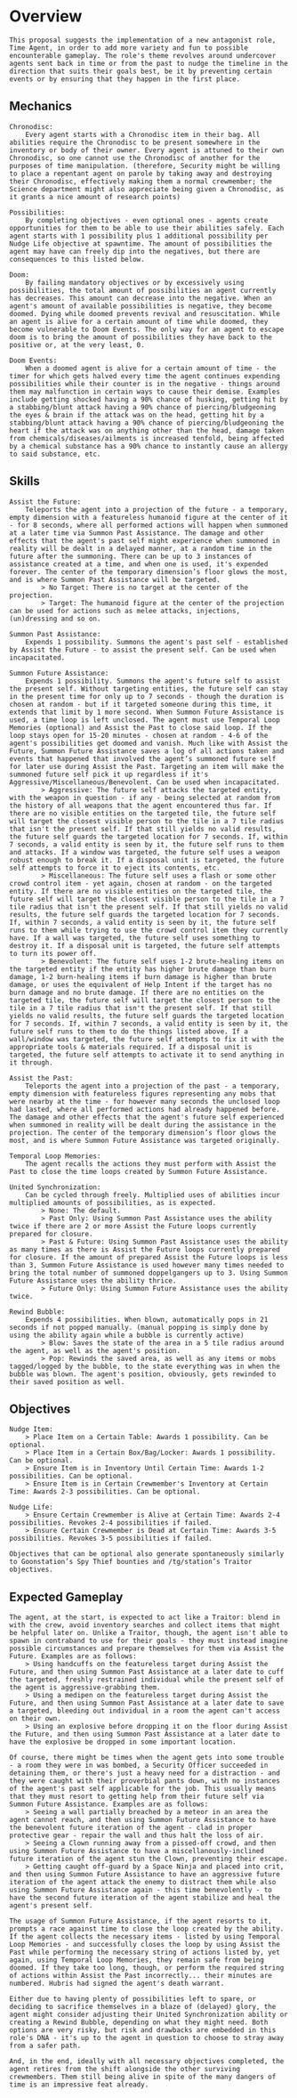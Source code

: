 # Overview
    This proposal suggests the implementation of a new antagonist role, Time Agent, in order to add more variety and fun to possible encounterable gameplay. The role's theme revolves around undercover agents sent back in time or from the past to nudge the timeline in the direction that suits their goals best, be it by preventing certain events or by ensuring that they happen in the first place.


## Mechanics
	Chronodisc:
        Every agent starts with a Chronodisc item in their bag. All abilities require the Chronodisc to be present somewhere in the inventory or body of their owner. Every agent is attuned to their own Chronodisc, so one cannot use the Chronodisc of another for the purposes of time manipulation. (therefore, Security might be willing to place a repentant agent on parole by taking away and destroying their Chronodisc, effectively making them a normal crewmember; the Science department might also appreciate being given a Chronodisc, as it grants a nice amount of research points)

	Possibilities:
        By completing objectives - even optional ones - agents create opportunities for them to be able to use their abilities safely. Each agent starts with 1 possibility plus 1 additional possibility per Nudge Life objective at spawntime. The amount of possibilities the agent may have can freely dip into the negatives, but there are consequences to this listed below.

	Doom:
        By failing mandatory objectives or by excessively using possibilities, the total amount of possibilities an agent currently has decreases. This amount can decrease into the negative. When an agent's amount of available possibilities is negative, they become doomed. Dying while doomed prevents revival and resuscitation. While an agent is alive for a certain amount of time while doomed, they become vulnerable to Doom Events. The only way for an agent to escape doom is to bring the amount of possibilities they have back to the positive or, at the very least, 0.

	Doom Events:
        When a doomed agent is alive for a certain amount of time - the timer for which gets halved every time the agent continues expending possibilities while their counter is in the negative - things around them may malfunction in certain ways to cause their demise. Examples include getting shocked having a 90% chance of husking, getting hit by a stabbing/blunt attack having a 90% chance of piercing/bludgeoning the eyes & brain if the attack was on the head, getting hit by a stabbing/blunt attack having a 90% chance of piercing/bludgeoning the heart if the attack was on anything other than the head, damage taken from chemicals/diseases/ailments is increased tenfold, being affected by a chemical substance has a 90% chance to instantly cause an allergy to said substance, etc.


## Skills
	Assist the Future:
        Teleports the agent into a projection of the future - a temporary, empty dimension with a featureless humanoid figure at the center of it - for 8 seconds, where all performed actions will happen when summoned at a later time via Summon Past Assistance. The damage and other effects that the agent's past self might experience when summoned in reality will be dealt in a delayed manner, at a random time in the future after the summoning. There can be up to 3 instances of assistance created at a time, and when one is used, it's expended forever. The center of the temporary dimension’s floor glows the most, and is where Summon Past Assistance will be targeted.
            > No Target: There is no target at the center of the projection.
            > Target: The humanoid figure at the center of the projection can be used for actions such as melee attacks, injections, (un)dressing and so on.

	Summon Past Assistance:
        Expends 1 possibility. Summons the agent's past self - established by Assist the Future - to assist the present self. Can be used when incapacitated.

	Summon Future Assistance:
        Expends 1 possibility. Summons the agent's future self to assist the present self. Without targeting entities, the future self can stay in the present time for only up to 7 seconds - though the duration is chosen at random - but if it targeted someone during this time, it extends that limit by 1 more second. When Summon Future Assistance is used, a time loop is left unclosed. The agent must use Temporal Loop Memories (optional) and Assist the Past to close said loop. If the loop stays open for 15-20 minutes - chosen at random - 4-6 of the agent's possibilities get doomed and vanish. Much like with Assist the Future, Summon Future Assistance saves a log of all actions taken and events that happened that involved the agent’s summoned future self for later use during Assist the Past. Targeting an item will make the summoned future self pick it up regardless if it's Aggressive/Miscellaneous/Benevolent. Can be used when incapacitated.
            > Aggressive: The future self attacks the targeted entity, with the weapon in question - if any - being selected at random from the history of all weapons that the agent encountered thus far. If there are no visible entities on the targeted tile, the future self will target the closest visible person to the tile in a 7 tile radius that isn't the present self. If that still yields no valid results, the future self guards the targeted location for 7 seconds. If, within 7 seconds, a valid entity is seen by it, the future self runs to them and attacks. If a window was targeted, the future self uses a weapon robust enough to break it. If a disposal unit is targeted, the future self attempts to force it to eject its contents, etc.
            > Miscellaneous: The future self uses a flash or some other crowd control item - yet again, chosen at random - on the targeted entity. If there are no visible entities on the targeted tile, the future self will target the closest visible person to the tile in a 7 tile radius that isn't the present self. If that still yields no valid results, the future self guards the targeted location for 7 seconds. If, within 7 seconds, a valid entity is seen by it, the future self runs to them while trying to use the crowd control item they currently have. If a wall was targeted, the future self uses something to destroy it. If a disposal unit is targeted, the future self attempts to turn its power off.
            > Benevolent: The future self uses 1-2 brute-healing items on the targeted entity if the entity has higher brute damage than burn damage, 1-2 burn-healing items if burn damage is higher than brute damage, or uses the equivalent of Help Intent if the target has no burn damage and no brute damage. If there are no entities on the targeted tile, the future self will target the closest person to the tile in a 7 tile radius that isn't the present self. If that still yields no valid results, the future self guards the targeted location for 7 seconds. If, within 7 seconds, a valid entity is seen by it, the future self runs to them to do the things listed above. If a wall/window was targeted, the future self attempts to fix it with the appropriate tools & materials required. If a disposal unit is targeted, the future self attempts to activate it to send anything in it through.

	Assist the Past:
        Teleports the agent into a projection of the past - a temporary, empty dimension with featureless figures representing any mobs that were nearby at the time - for however many seconds the unclosed loop had lasted, where all performed actions had already happened before. The damage and other effects that the agent's future self experienced when summoned in reality will be dealt during the assistance in the projection. The center of the temporary dimension’s floor glows the most, and is where Summon Future Assistance was targeted originally.

	Temporal Loop Memories:
        The agent recalls the actions they must perform with Assist the Past to close the time loops created by Summon Future Assistance.

	United Synchronization:
        Can be cycled through freely. Multiplied uses of abilities incur multiplied amounts of possibilities, as is expected.
            > None: The default.
            > Past Only: Using Summon Past Assistance uses the ability twice if there are 2 or more Assist the Future loops currently prepared for closure.
            > Past & Future: Using Summon Past Assistance uses the ability as many times as there is Assist the Future loops currently prepared for closure. If the amount of prepared Assist the Future loops is less than 3, Summon Future Assistance is used however many times needed to bring the total number of summoned doppelgangers up to 3. Using Summon Future Assistance uses the ability thrice.
            > Future Only: Using Summon Future Assistance uses the ability twice.

	Rewind Bubble:
        Expends 4 possibilities. When blown, automatically pops in 21 seconds if not popped manually. (manual popping is simply done by using the ability again while a bubble is currently active)
            > Blow: Saves the state of the area in a 5 tile radius around the agent, as well as the agent's position.
            > Pop: Rewinds the saved area, as well as any items or mobs tagged/logged by the bubble, to the state everything was in when the bubble was blown. The agent's position, obviously, gets rewinded to their saved position as well.

## Objectives
	Nudge Item: 
        > Place Item on a Certain Table: Awards 1 possibility. Can be optional.
        > Place Item in a Certain Box/Bag/Locker: Awards 1 possibility. Can be optional.
        > Ensure Item is in Inventory Until Certain Time: Awards 1-2 possibilities. Can be optional.
        > Ensure Item is in Certain Crewmember's Inventory at Certain Time: Awards 2-3 possibilities. Can be optional.

	Nudge Life:
        > Ensure Certain Crewmember is Alive at Certain Time: Awards 2-4 possibilities. Revokes 2-4 possibilities if failed.
        > Ensure Certain Crewmember is Dead at Certain Time: Awards 3-5 possibilities. Revokes 3-5 possibilities if failed.

    Objectives that can be optional also generate spontaneously similarly to Goonstation’s Spy Thief bounties and /tg/station’s Traitor objectives.


## Expected Gameplay
    The agent, at the start, is expected to act like a Traitor: blend in with the crew, avoid inventory searches and collect items that might be helpful later on. Unlike a Traitor, though, the agent isn't able to spawn in contraband to use for their goals - they must instead imagine possible circumstances and prepare themselves for them via Assist the Future. Examples are as follows:
        > Using handcuffs on the featureless target during Assist the Future, and then using Summon Past Assistance at a later date to cuff the targeted, freshly restrained individual while the present self of the agent is aggressive-grabbing them.
        > Using a medipen on the featureless target during Assist the Future, and then using Summon Past Assistance at a later date to save a targeted, bleeding out individual in a room the agent can't access on their own.
        > Using an explosive before dropping it on the floor during Assist the Future, and then using Summon Past Assistance at a later date to have the explosive be dropped in some important location.

    Of course, there might be times when the agent gets into some trouble - a room they were in was bombed, a Security Officer succeeded in detaining them, or there's just a heavy need for a distraction - and they were caught with their proverbial pants down, with no instances of the agent's past self applicable for the job. This usually means that they must resort to getting help from their future self via Summon Future Assistance. Examples are as follows:
        > Seeing a wall partially breached by a meteor in an area the agent cannot reach, and then using Summon Future Assistance to have the benevolent future iteration of the agent - clad in proper protective gear - repair the wall and thus halt the loss of air.
        > Seeing a Clown running away from a pissed-off crowd, and then using Summon Future Assistance to have a miscellanously-inclined future iteration of the agent stun the Clown, preventing their escape.
        > Getting caught off-guard by a Space Ninja and placed into crit, and then using Summon Future Assistance to have an aggressive future iteration of the agent attack the enemy to distract them while also using Summon Future Assistance again - this time benevolently - to have the second future iteration of the agent stabilize and heal the agent's present self.

    The usage of Summon Future Assistance, if the agent resorts to it, prompts a race against time to close the loop created by the ability. If the agent collects the necessary items - listed by using Temporal Loop Memories - and successfully closes the loop by using Assist the Past while performing the necessary string of actions listed by, yet again, using Temporal Loop Memories, they remain safe from being doomed. If they take too long, though, or perform the required string of actions within Assist the Past incorrectly... their minutes are numbered. Hubris had signed the agent's death warrant.

    Either due to having plenty of possibilities left to spare, or deciding to sacrifice themselves in a blaze of (delayed) glory, the agent might consider adjusting their United Synchronization ability or creating a Rewind Bubble, depending on what they might need. Both options are very risky, but risk and drawbacks are embedded in this role's DNA - it's up to the agent in question to choose to stray away from a safer path.

    And, in the end, ideally with all necessary objectives completed, the agent retires from the shift alongside the other surviving crewmembers. Them still being alive in spite of the many dangers of time is an impressive feat already.
